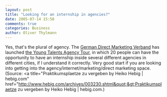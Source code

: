 ```yaml
---
layout: post
title: "Looking for an internship in agencies?"
date: 2005-07-14 15:58
comments: true
categories: Business
author: Oliver Thylmann
---
```



Yes, that's the plural of agency. The [German Direct Marketing Verband](http://www.ddv.de/) has launched [the Young Talents Agency Tour](http://www.youngtalents.ddv.de/ddv.html), in which 20 people can have the opportunity to have an internship inside several different agencies in different cities, if I understand it correctly. Very good start if you are looking into getting into the agency/internet/marketing/direct marketing space. (Source: &lt;a title=&quot;Praktikumsplaetze zu vergeben by Heiko Hebig | hebig.com&quot; href=&quot;http://www.hebig.com/archives/003230.shtml&quot;&gt;Praktikumsplaetze zu vergeben by Heiko Hebig | hebig.com.)


